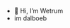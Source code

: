 - 👋 Hi, I’m Wetrum
-  im dalboeb

<!---
Omarovsky/Omarovsky is a ✨ special ✨ repository because its `README.md` (this file) appears on your GitHub profile.
You can click the Preview link to take a look at your changes.
--->
